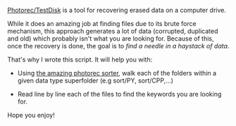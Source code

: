 [Photorec/TestDisk](https://www.cgsecurity.org/wiki/PhotoRec) is a tool for recovering erased data on a computer drive.

While it does an amazing job at finding files due to its brute force mechanism, this approach generates a lot of data (corrupted, duplicated and old) which probably isn't what you are looking for. Because of this, once the recovery is done, the goal is to *find a needle in a haystack of data*.

That's why I wrote this script. It will help you with: 

- Using [the amazing photorec sorter](https://github.com/tfrdidi/sort-PhotorecRecoveredFiles), walk each of the folders within a given 
data type superfolder (e.g sort/PY, sort/CPP,...)

- Read line by line each of the files to find the keywords you are looking for.

Hope you enjoy!
